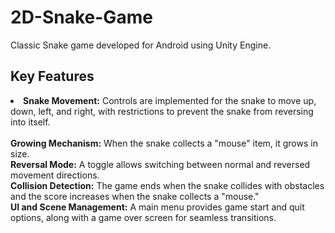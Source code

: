 # 2D-Snake-Game
 Classic Snake game developed for Android using Unity Engine.

<h2>Key Features</h2>
<li><b>Snake Movement:</b> Controls are implemented for the snake to move up, down, left, and right, with restrictions to prevent the snake from reversing into itself.</li> <br>
<b>Growing Mechanism:</b> When the snake collects a "mouse" item, it grows in size.<br>
<b>Reversal Mode:</b> A toggle allows switching between normal and reversed movement directions.<br>
<b>Collision Detection:</b> The game ends when the snake collides with obstacles and the score increases when the snake collects a "mouse."<br>
<b>UI and Scene Management:</b> A main menu provides game start and quit options, along with a game over screen for seamless transitions.<br>
